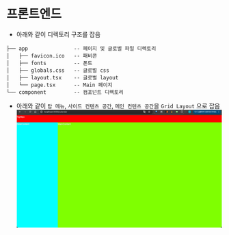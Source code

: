 # 프론트엔드
- 아래와 같이 디렉토리 구조를 잡음
```
├── app               -- 페이지 및 글로벌 파일 디렉토리
│   ├── favicon.ico   -- 패비콘  
│   ├── fonts         -- 폰트
│   ├── globals.css   -- 글로벌 css
│   ├── layout.tsx    -- 글로벌 layout
│   └── page.tsx      -- Main 페이지
└── component         -- 컴포넌트 디렉토리
```

- 아래와 같이 `탑 메뉴`, `사이드 컨텐츠 공간`, `메인 컨텐츠 공간`을 `Grid Layout` 으로 잡음
![img.png](./img/전체레이아웃.png)